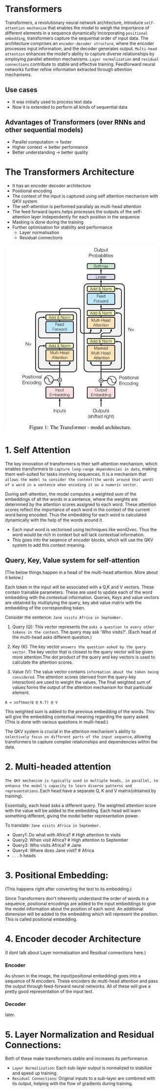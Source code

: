 # Transformers
Transformers, a revolutionary neural network architecture, introduce `self-attention mechanism` that enables the model to weigh the importance of different elements in a sequence dynamically Incorporating `positional embedding`, transformers capture the sequential order of input data. The architecture comprises an `encoder-decoder structure`, where the encoder processes input information, and the decoder generates output. `Multi-head attention` enhances the model's ability to capture diverse relationships by employing parallel attention mechanisms. `Layer normalization` and `residual connections` contribute to stable and effective training. Feedforward neural networks further refine information extracted through attention mechanisms. 

## Use cases
- It was initially used to process text data
- Now it is extended to perform all kinds of sequential data

## Advantages of Transformers (over RNNs and other sequential models) 
- Parallel computation -> faster
- Higher context -> better performance
- Better understanding -> better quality

# The Transformers Architecture
- It has an encoder decoder architecture
- Positional encoding
- The context of the input is captured using self attention mechanism with QKV system
- The self-attention is performed parallaly as multi-head attention
- The feed forward layers helps processes the outputs of the self-attention layer independently for each position in the sequence
- Masking is done during the training
- Further optimisation for stability and performance
  - Layer normalisation
  - Residual connections
  
![Alt text](BHzGVskWGS_3jEcYYi6miQ.png)

# 1. Self Attention
The key innovation of transformers is their self-attention mechanism, which enables transformers to `capture long-range dependencies in data`, making them well-suited for tasks involving sequences. It is a mechanism that `allows the model to consider the context(the words around that word) of a word in a sentence when encoding it as a numeric vector.` 

During self-attention, the model computes a weighted sum of the embeddings of all the words in a sentence, where the weights are determined by the attention scores assigned to each word. These attention scores reflect the importance of each word in the context of the current word being encoded. Thus the embedding for each word is calculated dynamically with the help of the words around it.

- Each input word is vectorised using techniques like word2vec. Thus the word would be rich in context but will lack contextual information.
- This goes into the seqence of encoder blocks, which will use the QKV system to add this context meaning.

## Query, Key, Value system for self-attention
(The below things happen in a head of the multi-head attention. More about it below.)

Each token in the input will be associated with a Q,K and V vectors. These contain trainable parameters. These are used to update each of the word embedding with the contextual information. Queries, Keys and value vectors are obtained by multiplying the query, key abd value matrix with the embedding of the corresponding token.

Consider the sentence: `Jane visits Africa in September.`

1. Query (Q): This vector represents the `asks a question to every other tokens in the context`. The query may ask 'Who visits?'. (Each head of the multi-head asks different question.)
   
2. Key (K): The key vector `answers the question asked by the query vector`. The key vector that is closest to the query vector will be given more attention.The dot product of the query and key vectors is used to calculate the attention scores. 

3. Value (V): The value vector contains `information about the token being considered`. The attention scores (derived from the query-key interaction) are used to weight the values. The final weighted sum of values forms the output of the attention mechanism for that particular element. 

``` A = softmax(Q @ K.T) @ V ```


This weighted sum is added to the previous embedding of the words. This will give the embedding contextual meaning regarding the query asked. (This is done with various questions in multi-head.)
   
The QKV system is crucial in the attention mechanism's ability to `selectively focus on different parts of the input sequence`, allowing transformers to capture complex relationships and dependencies within the data. 

# 2. Multi-headed attention
`The QKV mechanism is typically used in multiple heads, in parallel, to enhance the model's capacity to learn diverse patterns and representations.`Each head have a separate Q, K and V matrix(obtained by training). 

Essentially, each head asks a different query. The weighted attention score with the value will be added to the embedding. Each head will learn something different, giving the model better representation power.

To translate: `Jane visits Africa in September.`
- Query1: Do what with Africa?  # High attention to visits
- Query2: When visit Africa?  # High attention to September
- Query3: Who visits Africa?  # Jane
- Query4: Where does Jane visit?  # Africa
- . . . h heads

# 3. Positional Embedding:
(This happens right after converting the text to its embedding.)

Since Transformers don't inherently understand the order of words in a sequence, positional encodings are added to the input embeddings to give the model information about the position of each word. An additional dimension will be added to the embedding which will represent the position. This is called positional embedding.

# 4. Encoder decoder Architecture
(I dont talk about Layer normalisation and Residual connections here.)

### Encoder
As shown in the image, the input(positional embedding) goes into a sequence of N encoders. These encoders do multi-head attention and pass the output through feed-forward neural networks. All of these will give a pretty good representation of the input text. 

### Decoder
later.

# 5. Layer Normalization and Residual Connections:
Both of these make transformers stable and increases its performance.
- `Layer Normalization`: Each sub-layer output is normalized to stabilize and speed up training.
- `Residual Connections`: Original inputs to a sub-layer are combined with its output, helping with the flow of gradients during training.



